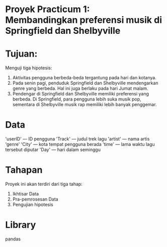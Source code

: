 # Proyek Practicum 1: Membandingkan preferensi musik di Springfield dan Shelbyville

# Tujuan:

Menguji tiga hipotesis:
1. Aktivitas pengguna berbeda-beda tergantung pada hari dan kotanya.
2. Pada senin pagi, penduduk Springfield dan Shelbyville mendengarkan genre yang berbeda. Hal ini juga berlaku pada hari Jumat malam.
3. Pendengar di Springfield dan Shelbyville memiliki preferensi yang berbeda. Di Springfield, para pengguna lebih suka musik pop, sementara di Shelbyville musik rap memiliki lebih banyak penggemar.

# Data

'userID' — ID pengguna
'Track' — judul trek lagu
'artist' — nama artis
'genre'
'City' — kota tempat pengguna berada
'time' — lama waktu lagu tersebut diputar
'Day' — hari dalam seminggu

# Tahapan

Proyek ini akan terdiri dari tiga tahap:
 1. Ikhtisar Data
 2. Pra-pemrosesan Data
 3. Pengujian hipotesis

# Library

pandas

